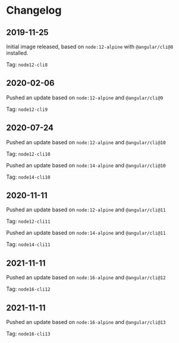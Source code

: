 # Changelog

## 2019-11-25

Initial image released, based on `node:12-alpine` with `@angular/cli@8` installed.

Tag: `node12-cli8`

## 2020-02-06

Pushed an update based on `node:12-alpine` and `@angular/cli@9`

Tag: `node12-cli9`

## 2020-07-24

Pushed an update based on `node:12-alpine` and `@angular/cli@10`

Tag: `node12-cli10`

Pushed an update based on `node:14-alpine` and `@angular/cli@10`

Tag: `node14-cli10`

## 2020-11-11

Pushed an update based on `node:12-alpine` and `@angular/cli@11`

Tag: `node12-cli11`

Pushed an update based on `node:14-alpine` and `@angular/cli@11`

Tag: `node14-cli11`

## 2021-11-11

Pushed an update based on `node:16-alpine` and `@angular/cli@12`

Tag: `node16-cli12`

## 2021-11-11

Pushed an update based on `node:16-alpine` and `@angular/cli@13`

Tag: `node16-cli13`
